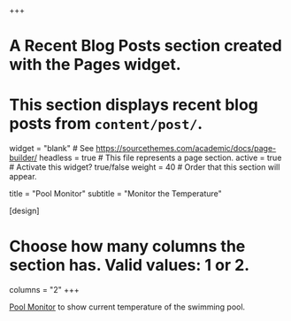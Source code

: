 +++
# A Recent Blog Posts section created with the Pages widget.
# This section displays recent blog posts from `content/post/`.

widget = "blank"  # See https://sourcethemes.com/academic/docs/page-builder/
headless = true  # This file represents a page section.
active = true  # Activate this widget? true/false
weight = 40  # Order that this section will appear.

title = "Pool Monitor"
subtitle = "Monitor the Temperature"

[design]
  # Choose how many columns the section has. Valid values: 1 or 2.
  columns = "2"
+++

[Pool Monitor](/docs/pool-monitor) to show current temperature of the swimming pool.
